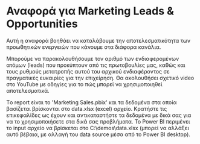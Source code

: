 # Αναφορά για Marketing Leads & Opportunities

Αυτή η αναφορά βοηθάει να καταλάβουμε την αποτελεσματικότητα των προωθητικών ενεργειών που κάνουμε στα διάφορα κανάλια.

Μπορούμε να παρακολουθήσουμε τον αριθμό των ενδιαφερομένων ατόμων (leads) που προκύπτουν από τις πρωτοβουλίες μας, καθώς και τους ρυθμούς μετατροπής αυτού του αρχικού ενδιαφέροντος σε πραγματικές ευκαιρίες για την επιχείρηση. Θα ακολουθήσει σχετικό video στο YouTube με οδηγίες για το πώς μπορεί να χρησιμοποιηθεί αποτελεσματικά.

Τo report είναι το 'Marketing Sales.pbix' και τα δεδομένα στα οποία βασίζεται βρίσκονται στο data.xlsx (excel) αρχείο. Κρατήστε τις επικεφαλίδες ως έχουν και αντικαταστήστε τα δεδομένα με δικά σας για να το χρησιμοποιήσετε στα δικά σας προβλήματα. To Power BI περιμένει το input αρχείο να βρίσκεται στο C:\demos\data.xlsx (μπορεί να αλλάξει αυτό βέβαια, με αλλαγή του data source μέσα από το Power BI desktop).

